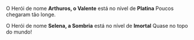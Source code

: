  O Herói de nome **Arthuros, o Valente** está no nível de **Platina**
Poucos chegaram tão longe.

O Herói de nome **Selena, a Sombria** está no nível de **Imortal**
Quase no topo do mundo!
